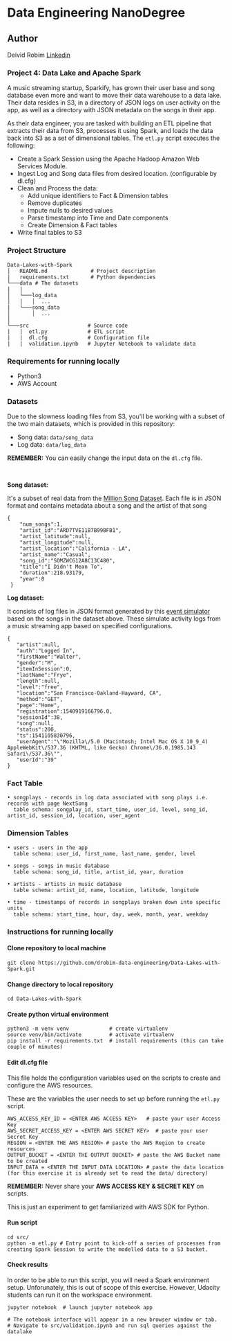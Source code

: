 # Data Engineering NanoDegree

## Author
Deivid Robim [Linkedin](https://www.linkedin.com/in/deivid-robim-200b3330/)

### Project 4: Data Lake and Apache Spark

A music streaming startup, Sparkify, has grown their user base and song database even more and want to move their data warehouse to a data lake.
Their data resides in S3, in a directory of JSON logs on user activity on the app, as well as a directory with JSON metadata on the songs in their app.

As their data engineer, you are tasked with building an ETL pipeline that extracts their data from S3, processes it using Spark, and loads the data back into S3 as a set of dimensional tables.
The `etl.py` script executes the following:

* Create a Spark Session using the Apache Hadoop Amazon Web Services Module.
* Ingest Log and Song data files from desired location. (configurable by dl.cfg)
* Clean and Process the data:
  * Add unique identifiers to Fact & Dimension tables
  * Remove duplicates
  * Impute nulls to desired values
  * Parse timestamp into Time and Date components
  * Create Dimension & Fact tables
* Write final tables to S3

### Project Structure
```
Data-Lakes-with-Spark
│   README.md              # Project description
|   requirements.txt       # Python dependencies
└───data # The datasets
|   |
│   └───log_data
│   |   │  ...
|   └───song_data
│       │  ...
│
└───src                   # Source code
|   |  etl.py             # ETL script
|   |  dl.cfg             # Configuration file
|   |  validation.ipynb   # Jupyter Notebook to validate data
```

### Requirements for running locally
- Python3
- AWS Account

### Datasets

Due to the slowness loading files from S3, you'll be working with a subset of the two main datasets, which is provided in this repository:

- Song data: `data/song_data`
- Log data: `data/log_data`

<b>REMEMBER:</b>  You can easily change the input data on the `dl.cfg` file.

<br />

**Song dataset:**

It's a subset of real data from the [Million Song Dataset](https://labrosa.ee.columbia.edu/millionsong/).
Each file is in JSON format and contains metadata about a song and the artist of that song
```
{
    "num_songs":1,
    "artist_id":"ARD7TVE1187B99BFB1",
    "artist_latitude":null,
    "artist_longitude":null,
    "artist_location":"California - LA",
    "artist_name":"Casual",
    "song_id":"SOMZWCG12A8C13C480",
    "title":"I Didn't Mean To",
    "duration":218.93179,
    "year":0
 }
```

**Log dataset:**

It consists of log files in JSON format generated by this [event simulator](https://github.com/Interana/eventsim) based on the songs in the dataset above.
These simulate activity logs from a music streaming app based on specified configurations.
```
{
   "artist":null,
   "auth":"Logged In",
   "firstName":"Walter",
   "gender":"M",
   "itemInSession":0,
   "lastName":"Frye",
   "length":null,
   "level":"free",
   "location":"San Francisco-Oakland-Hayward, CA",
   "method":"GET",
   "page":"Home",
   "registration":1540919166796.0,
   "sessionId":38,
   "song":null,
   "status":200,
   "ts":1541105830796,
   "userAgent":"\"Mozilla\/5.0 (Macintosh; Intel Mac OS X 10_9_4) AppleWebKit\/537.36 (KHTML, like Gecko) Chrome\/36.0.1985.143 Safari\/537.36\"",
   "userId":"39"
}
```

### Fact Table
```
• songplays - records in log data associated with song plays i.e. records with page NextSong
  table schema: songplay_id, start_time, user_id, level, song_id, artist_id, session_id, location, user_agent
```
### Dimension Tables
```
• users - users in the app
  table schema: user_id, first_name, last_name, gender, level

• songs - songs in music database
  table schema: song_id, title, artist_id, year, duration

• artists - artists in music database
  table schema: artist_id, name, location, latitude, longitude

• time - timestamps of records in songplays broken down into specific units
  table schema: start_time, hour, day, week, month, year, weekday
```
### Instructions for running locally

#### Clone repository to local machine
```
git clone https://github.com/drobim-data-engineering/Data-Lakes-with-Spark.git
```

#### Change directory to local repository
```
cd Data-Lakes-with-Spark
```

#### Create python virtual environment
```
python3 -m venv venv             # create virtualenv
source venv/bin/activate         # activate virtualenv
pip install -r requirements.txt  # install requirements (this can take couple of minutes)
```

#### Edit dl.cfg file

This file holds the configuration variables used on the scripts to create and configure the AWS resources.

These are the variables the user needs to set up before running the `etl.py` script.

```
AWS_ACCESS_KEY_ID = <ENTER AWS ACCESS KEY>   # paste your user Access Key
AWS_SECRET_ACCESS_KEY = <ENTER AWS SECRET KEY>  # paste your user Secret Key
REGION = <ENTER THE AWS REGION> # paste the AWS Region to create resources
OUTPUT_BUCKET = <ENTER THE OUTPUT BUCKET> # paste the AWS Bucket name to be created
INPUT_DATA = <ENTER THE INPUT DATA LOCATION> # paste the data location (for this exercise it is already set to read the data/ directory)
```
<b>REMEMBER:</b> Never share your <b>AWS ACCESS KEY & SECRET KEY</b> on scripts.

This is just an experiment to get familiarized with AWS SDK for Python.

#### Run script
```
cd src/
python -m etl.py # Entry point to kick-off a series of processes from creating Spark Session to write the modelled data to a S3 bucket.
```

#### Check results
In order to be able to run this script, you will need a Spark environment setup.
Unforunately, this is out of scope of this exercise. However, Udacity students can run it on the workspace environment.
```
jupyter notebook  # launch jupyter notebook app

# The notebook interface will appear in a new browser window or tab.
# Navigate to src/validation.ipynb and run sql queries against the datalake
```
